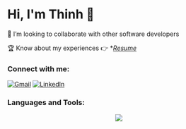 # Hi, I'm Thinh 👋

🤝 I’m looking to collaborate with other software developers

🏆 Know about my experiences 👉 **[Resume](https://drive.google.com/file/d/1gIur8Lh62bO130HvnV_FxZ9NiHCKlUwW/view?usp=drive_link)*

### Connect with me:

[![Gmail](https://skillicons.dev/icons?i=gmail)](mailto:[gmail])
[![LinkedIn](https://skillicons.dev/icons?i=linkedin)][linkedin]

### Languages and Tools:

<p align="center">
  <a href="https://skillicons.dev">
    <img src="https://skillicons.dev/icons?i=python,c,cpp,java,javascript,typescript,bash,qt,opencv,pytorch,flask,react,expressjs,flutter,sqlite,mongodb,firebase,postgres,gcp,linux,arduino,raspberrypi&perline=11" />
  </a>
</p>

[gmail]: thinhle8180@gmail.com
[linkedin]: https://linkedin.com/in/thinhle201
